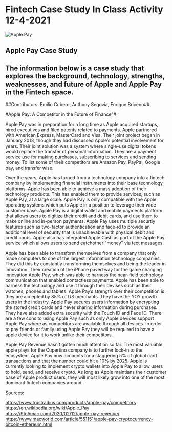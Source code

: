 # Fintech Case Study In Class Activity 12-4-2021

![Apple Pay](https://i.pcmag.com/imagery/reviews/02RJy7OTtPnQQjh37yQDNqx-15..v1598973550.png)

## Apple Pay Case Study

## The information below is a case study that explores the background, technology, strengths, weaknesses, and future of Apple and Apple Pay in the Fintech space.

##Contributors: Emilio Cubero, Anthony Segovia, Enrique Briceno##

#Apple Pay: A Competitor in the Future of Finance"#

Apple Pay was in preparation for a long time as Apple acquired startups, hired executives and filed patents related to payments. Apple partnered with American Express, MasterCard and Visa. Their joint project began in January 2013, though they had discussed Apple’s potential involvement for years. Their joint solution was a system where single-use digital tokens would replace the transfer of personal information. They are a payment service use for making purchases, subscribing to services and sending money. To list some of their competitors are Amazon Pay, PayPal, Google pay, and transfer wise.

Over the years, Apple has turned from a technology company into a fintech company by implementing financial instruments into their base technology platforms. Apple has been able to achieve a mass adoption of their technology products. This has enabled them to provide services, such as Apple Pay, at a large scale. Apple Pay is only compatible with the Apple operating systems which puts Apple in a position to leverage their wide customer base. Apple Pay is a digital wallet and mobile payments platform that allows users to digitize their credit and debit cards, and use them to make online and in-person payments. Apple Pay uses multiple securtiy features such as two-factor authentication and face-id to provide an additional level of security that is unachievable with physical debit and credit cards. Apple also has integrated Apple Cash as part of the Apple Pay service which allows users to send eatchother "money" via text messages. 

Apple has been able to transform themselves from a company that only made computers to one of the largest information technology companies. They did this by constantly transforming themselves and being the leader in innovation. Their creation of the iPhone paved way for the game changing innovation Apple Pay, which was able to harness the near-field technology communication that enabled contactless payments. Apple has been able to harness the technology and use it through their devises such as their watches, phones and tablets. Apple Pay’s strength over their competition is they are accepted by 85% of US merchants. They have the YOY growth users in the industry. Apple Pay secures users information by encrypting the stored credit cards and never sharing information during purchases. They have also added extra security with the Touch ID and Face ID. There are a few cons to using Apple Pay such as only Apple devices support Apple Pay where as competitors are available through all devices. In order to pay friends or family using Apple Pay they will be required to have a apple device for it to work unlike their competitors.

Apple Pay Revenue hasn’t gotten much attention so far. The most valuable apple plays for the Cupertino company is to further lock-in to the ecosystem. Apple Pay now accounts for a staggering 5% of global card transactions and that the number could hit a 10% by 2025. Apple is currently looking to implement crypto wallets into Apple Pay to allow users to hold, send, and receive crypto. As long as Apple maintians their customer base of Apple product users, they will most likely grow into one of the most dominant fintech companies around.

Sources:

https://www.trustradius.com/products/apple-pay/competitors
https://en.wikipedia.org/wiki/Apple_Pay
https://9to5mac.com/2020/02/12/apple-pay-revenue/
https://www.macworld.com/article/551151/apple-pay-cryptocurrency-bitcoin-ethereum.html




